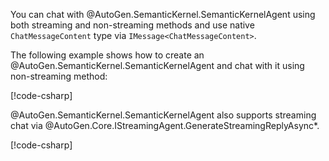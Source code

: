 You can chat with @AutoGen.SemanticKernel.SemanticKernelAgent using both streaming and non-streaming methods and use native `ChatMessageContent` type via `IMessage<ChatMessageContent>`.

The following example shows how to create an @AutoGen.SemanticKernel.SemanticKernelAgent and chat with it using non-streaming method:

[!code-csharp[](../../../samples/AutoGen.BasicSamples/CodeSnippet/SemanticKernelCodeSnippet.cs?name=create_semantic_kernel_agent)]

@AutoGen.SemanticKernel.SemanticKernelAgent also supports streaming chat via @AutoGen.Core.IStreamingAgent.GenerateStreamingReplyAsync\*.

[!code-csharp[](../../../samples/AutoGen.BasicSamples/CodeSnippet/SemanticKernelCodeSnippet.cs?name=create_semantic_kernel_agent_streaming)]
